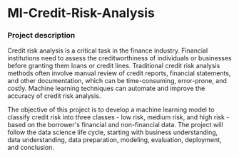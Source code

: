 # MI-Credit-Risk-Analysis

### Project description

Credit risk analysis is a critical task in the finance industry. Financial institutions need to assess the creditworthiness of individuals or businesses before granting them loans or credit lines. Traditional credit risk analysis methods often involve manual review of credit reports, financial statements, and other documentation, which can be time-consuming, error-prone, and costly. Machine learning techniques can automate and improve the accuracy of credit risk analysis.

The objective of this project is to develop a machine learning model to classify credit risk into three classes - low risk, medium risk, and high risk - based on the borrower's financial and non-financial data. The project will follow the data science life cycle, starting with business understanding, data understanding, data preparation, modeling, evaluation, deployment, and conclusion.

